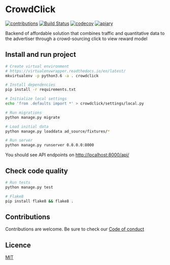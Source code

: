 # CrowdClick

[![contributions](https://img.shields.io/badge/contributions-welcome-brightgreen)](https://github.com/CrowdClick/CrowdClick/pulls)
[![Build Status](https://travis-ci.com/CrowdClick/CrowdClick.svg?branch=master)](https://travis-ci.com/CrowdClick/CrowdClick)
[![codecov](https://codecov.io/gh/CrowdClick/CrowdClick/branch/master/graph/badge.svg)](https://codecov.io/gh/CrowdClick/CrowdClick)
[![apiary](https://img.shields.io/badge/apiary-doc-blue)](https://crowdclick.docs.apiary.io/)

Backend of affordable solution that combines traffic and quantitative data to the advertiser
through a crowd-sourcing click to view reward model


## Install and run project

```bash
# Create virtual environment
# https://virtualenvwrapper.readthedocs.io/en/latest/
mkvirtualenv -p python3.6 -a . crowdclick

# Install dependencies
pip install -r requirements.txt

# Initialize local settings
echo 'from .defaults import *' > crowdclick/settings/local.py

# Run migrations
python manage.py migrate

# Load initial data
python manage.py loaddata ad_source/fixtures/*

# Run server
python manage.py runserver 0.0.0.0:8000
```

You should see API endpoints on [http://localhost:8000/api/](http://localhost:8000/api/)

## Check code quality

```bash
# Run tests
python manage.py test

# Flake8
pip install flake8 && flake8 .
```

## Contributions

Contributions are welcome. Be sure to check our
[Code of conduct](https://github.com/CrowdClick/.github/blob/master/CODE_OF_CONDUCT.md)

## Licence

[MIT](https://github.com/CrowdClick/CrowdClick/blob/master/LICENCE)
